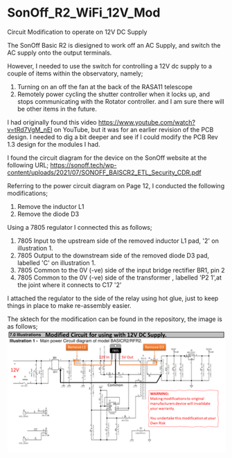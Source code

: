 # SonOff_R2_WiFi_12V_Mod
Circuit Modification to operate on 12V DC Supply


The SonOff Basic R2 is diesigned to work off an AC Supply, and switch the AC supply onto the output terminals.

However, I needed to use the switch for controlling a 12V dc supply to a couple of items within the observatory, namely;
1) Turning on an off the fan at the back of the RASA11 telescope
2) Remotely power cycling the shutter controller when it locks up, and stops communicating with the Rotator controller.
and I am sure there will be other items in the future.

I had originally found this video https://www.youtube.com/watch?v=tRd7VgM_nEI on YouTube, but it was for an earlier revision of the PCB design. I needed to dig a bit deeper and see if I could modify the PCB Rev 1.3 design for the modules I had.

I found the circuit diagram for the device on the SonOff website at the following URL;
https://sonoff.tech/wp-content/uploads/2021/07/SONOFF_BAISCR2_ETL_Security_CDR.pdf

Referring to the power circuit diagram on Page 12, I conducted the following modifications;
1) Remove the inductor L1
2) Remove the diode D3

Using a 7805 regulator I connected this as follows;
1) 7805 Input to the upstream side of the removed inductor L1 pad, '2' on illustration 1.
2) 7805 Output to the downstream side of the removed diode D3 pad, labelled 'C' on illustration 1.
3) 7805 Common to the 0V (-ve) side of the input bridge rectifier BR1, pin 2
4) 7805 Common to the 0V (-ve) side of the transformer , labelled 'P2 1',at the joint where it connects to C17 '2'

I attached the regulator to the side of the relay using hot glue, just to keep things in place to make re-assembly easier.

The sktech for the modification can be found in the repository, the image is as follows;
![Modified Sketch](https://github.com/Daves-Astrophotography/SonOff_R2_WiFi_12V_Mod/blob/b2c2fb2e19f35f5d101e750a9779d58ee383753f/SonOff%20Basic%20R2%2012V%20DC%20Modification.png)
